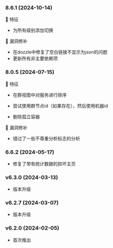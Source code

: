### 8.6.1 (2024-10-14)

🚀 特征

- 为所有级别添加切换

🐞 漏洞修补

- 在dozzle中修复了空白链接不显示为json的问题
- 更新所有非主要依赖项

### 8.0.5 (2024-07-15)

🚀 特征

- 在群视图中对服务进行排序

- 尝试使用群节点id（如果存在），然后使用机器id

- 删除孤立容器

🐞 漏洞修补

- 错过了一些不尊重分析标志的分析

### 6.6.2 (2024-05-17)

- 修复了带有统计数据的损坏主页

### v6.3.0 (2024-03-13)

- 版本升级

### v6.2.7 (2024-03-07)

- 版本升级

### v6.2.0 (2024-02-05)

- 首次推出